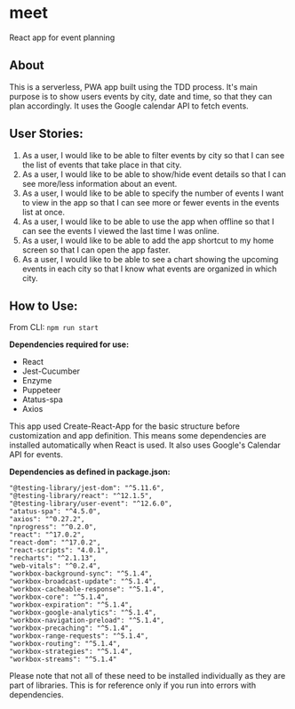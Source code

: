 # meet

React app for event planning

## About

This is a serverless, PWA app built using the TDD process. It's main purpose is to show users events by city, date and time, so that they can plan accordingly.
It uses the Google calendar API to fetch events.

## User Stories:

1. As a user, I would like to be able to filter events by city so that I can see the list of events that take place in that city.
2. As a user, I would like to be able to show/hide event details so that I can see more/less information about an event.
3. As a user, I would like to be able to specify the number of events I want to view in the app so that I can see more or fewer events in the events list at once.
4. As a user, I would like to be able to use the app when offline so that I can see the events I viewed the last time I was online.
5. As a user, I would like to be able to add the app shortcut to my home screen so that I can open the app faster.
6. As a user, I would like to be able to see a chart showing the upcoming events in each city so that I know what events are organized in which city.

## How to Use:

From CLI: `npm run start`

**Dependencies required for use:**

* React
* Jest-Cucumber
* Enzyme
* Puppeteer
* Atatus-spa
* Axios

This app used Create-React-App for the basic structure before customization and app definition. This means some dependencies are installed automatically when React is used. It also uses Google's Calendar API for events.

**Dependencies as defined in package.json:**

    "@testing-library/jest-dom": "^5.11.6",
    "@testing-library/react": "^12.1.5",
    "@testing-library/user-event": "^12.6.0",
    "atatus-spa": "^4.5.0",
    "axios": "^0.27.2",
    "nprogress": "^0.2.0",
    "react": "^17.0.2",
    "react-dom": "^17.0.2",
    "react-scripts": "4.0.1",
    "recharts": "^2.1.13",
    "web-vitals": "^0.2.4",
    "workbox-background-sync": "^5.1.4",
    "workbox-broadcast-update": "^5.1.4",
    "workbox-cacheable-response": "^5.1.4",
    "workbox-core": "^5.1.4",
    "workbox-expiration": "^5.1.4",
    "workbox-google-analytics": "^5.1.4",
    "workbox-navigation-preload": "^5.1.4",
    "workbox-precaching": "^5.1.4",
    "workbox-range-requests": "^5.1.4",
    "workbox-routing": "^5.1.4",
    "workbox-strategies": "^5.1.4",
    "workbox-streams": "^5.1.4"

  Please note that not all of these need to be installed individually as they are part of libraries. This is for reference only if you run into errors with dependencies. 

  